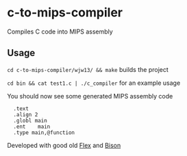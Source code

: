 # c-to-mips-compiler

Compiles C code into MIPS assembly


## Usage

`cd c-to-mips-compiler/wjw13/ && make` builds the project

`cd bin && cat test1.c | ./c_compiler` for an example usage

You should now see some generated MIPS assembly code 

      .text
      .align 2
      .globl main
      .ent    main
      .type main,@function
      
      

Developed with good old [Flex](http://flex.sourceforge.net/) and [Bison](https://www.gnu.org/software/bison/)


